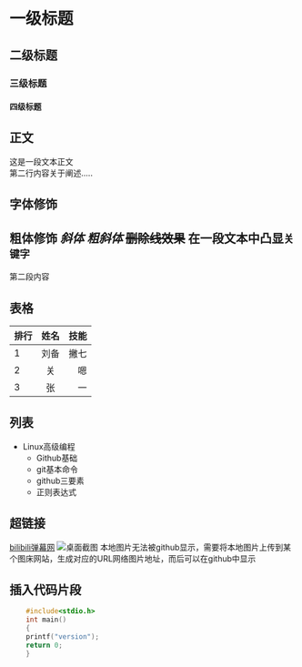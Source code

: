 # 一级标题
## 二级标题
### 三级标题
#### 四级标题

## 正文
   这是一段文本正文<br>
第二行内容关于阐述.....<br>
## 字体修饰
**粗体修饰**
*斜体*
***粗斜体***
~~删除线效果~~
在一段文本中凸显`关键字`
--------
第二段内容
## 表格
|排行|姓名|技能|
--|:--:|--:
|1|刘备|撇七|
|2|关|嗯|
|3|张|一|

## 列表
* Linux高级编程
   * Github基础
    * git基本命令
    * github三要素
   * 正则表达式

## 超链接
[bilibili弹幕网](https://www.bilibili.com "点击发疯")
![桌面截图]()
  本地图片无法被github显示，需要将本地图片上传到某个图床网站，生成对应的URL网络图片地址，而后可以在github中显示

## 插入代码片段
```c
	#include<stdio.h>
	int main()
	{
	printf("version");
	return 0;
	}

```
